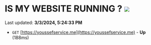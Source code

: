 # IS MY WEBSITE RUNNING ? [![](https://img.shields.io/static/v1?label=Sponsor&message=%E2%9D%A4&logo=GitHub&color=%23fe8e86)](https://github.com/sponsors/<username>)

Last updated: **3/3/2024, 5:24:33 PM**

- `GET` [https://youssefservice.me](https://youssefservice.me) - **Up** (188ms)
